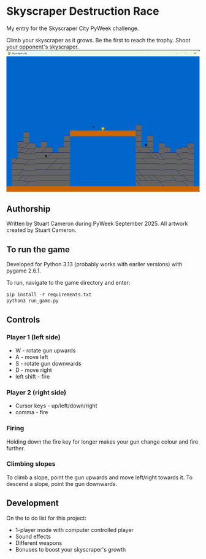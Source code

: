 # Skyscraper Destruction Race
My entry for the Skyscraper City PyWeek challenge.

Climb your skyscraper as it grows. Be the first to reach the trophy. Shoot your opponent's skyscraper.
![screenshot](screenshot.png?raw=true "Screenshot")

## Authorship
Written by Stuart Cameron during PyWeek September 2025. All artwork created by Stuart Cameron.
## To run the game
Developed for Python 3.13 (probably works with earlier versions) with pygame 2.6.1.

To run, navigate to the game directory and enter:
```
pip install -r requirements.txt
python3 run_game.py
```
## Controls
### Player 1 (left side)
* W - rotate gun upwards
* A - move left
* S - rotate gun downwards
* D - move right
* left shift - fire

### Player 2 (right side)
* Cursor keys - up/left/down/right
* comma - fire

### Firing
Holding down the fire key for longer makes your gun change colour and fire further.

### Climbing slopes
To climb a slope, point the gun upwards and move left/right towards it. To descend a slope, point the gun downwards.

## Development
On the to do list for this project:
- 1-player mode with computer controlled player
- Sound effects
- Different weapons
- Bonuses to boost your skyscraper's growth
